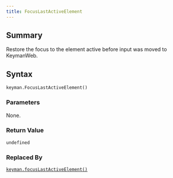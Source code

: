 ```yaml
---
title: FocusLastActiveElement
---
```

  
## Summary

Restore the focus to the element active before input was moved to
KeymanWeb.

## Syntax

```
keyman.FocusLastActiveElement()
```

### Parameters

None.

### Return Value

`undefined`

### Replaced By

[`keyman.focusLastActiveElement()`](../core/focusLastActiveElement)
